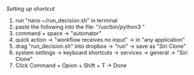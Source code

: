 *Setting up shortcut*
1. run "nano ~/run_decision.sh" in terminal
2. paste the following into the file: "/usr/bin/python3 <absolute path to decision.py file>"
3. command + space -> "automator"
4. quick action -> "workflow receives no input" -> in "any application"
5. drag "run_decision.sh" into dropbox -> "run" -> save as "Siri Clone"
6. system settings -> keyboard shortcuts -> services -> general -> "Siri Clone"
7. Click Command + Opion + Shift + T -> Done
